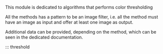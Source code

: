 This module is dedicated to algorithms that performs color thresholding

All the methods has a pattern to be an image filter, i.e. all the method 
must have an image as input and offer at least one image as output.

Additional data can be provided, depending on the method, which can be seen
in the dedicated documentation.

::: threshold


